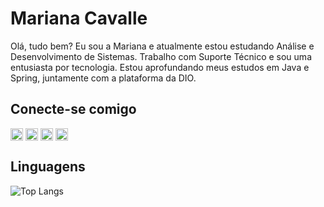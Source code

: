 # Mariana Cavalle
Olá, tudo bem?
Eu sou a Mariana e atualmente estou estudando Análise e Desenvolvimento de Sistemas. Trabalho com Suporte Técnico e sou uma entusiasta por tecnologia. Estou aprofundando meus estudos em Java e Spring, juntamente com a plataforma da DIO.
## Conecte-se comigo
<div style="display: inline_block">
    <a href="https://web.dio.me/users/marianacavalle1" style="text-decoration: none"><img align="center" alt="DIO" height="20" width="auto" src="https://img.shields.io/badge/-DIO-000?style=for-the-badge"></a>
    <a href="https://github.com/mcavalle" style="text-decoration: none"><img align="center" alt="GitHub" height="20" width="auto" src="https://img.shields.io/badge/github-%23121011.svg?style=for-the-badge&logo=github&logoColor=white"></a>
    <a href="https://www.linkedin.com/in/mariana-cavalle-a8078811a/" style="text-decoration: none"><img align="center" alt="LinkedIn" height="20" width="auto" src="https://img.shields.io/badge/-LinkedIn-%230077B5?style=for-the-badge&logo=linkedin&logoColor=white"></a>
    <a href="https://www.instagram.com/mariana_cavalle/" style="text-decoration: none"><img align="center" alt="Instagram" height="20" width="auto" src="https://img.shields.io/badge/Instagram-%23E4405F.svg?style=for-the-badge&logo=Instagram&logoColor=white"></a>
</div>

## Linguagens
![Top Langs](https://github-readme-stats-git-masterrstaa-rickstaa.vercel.app/api/top-langs/?username=mcavalle&bg_color=147&border_color=20A7FC&title_color=ABCB7F&text_color=EEE)